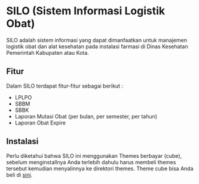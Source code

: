 # SILO (Sistem Informasi Logistik Obat)
SILO adalah sistem informasi yang dapat dimanfaatkan untuk manajemen logistik obat dan alat kesehatan pada instalasi farmasi di Dinas Kesehatan Pemerintah Kabupaten atau Kota.
## Fitur
Dalam SILO terdapat fitur-fitur sebagai berikut :
* LPLPO
* SBBM
* SBBK
* Laporan Mutasi Obat (per bulan, per semester, per tahun)
* Laporan Obat Expire

## Instalasi
Perlu diketahui bahwa SILO ini menggunakan Themes berbayar (cube), sebelum menginstallnya Anda terlebih dahulu harus membeli themes tersebut kemudian menyalinnya ke direktori themes. Theme cube bisa Anda beli di <a href="https://wrapbootstrap.com/theme/cube-bootstrap-admin-theme-angularjs-WB008R559">sini</a>.
